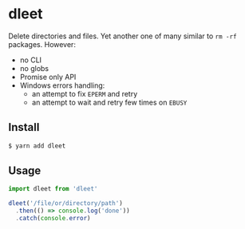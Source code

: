 # dleet

Delete directories and files. Yet another one of many similar to `rm -rf` packages. However:

* no CLI
* no globs
* Promise only API
* Windows errors handling:
  * an attempt to fix `EPERM` and retry
  * an attempt to wait and retry few times on `EBUSY`

## Install

```sh
$ yarn add dleet
```

## Usage

```js
import dleet from 'dleet'

dleet('/file/or/directory/path')
  .then(() => console.log('done'))
  .catch(console.error)
```
